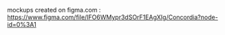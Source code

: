 mockups created on figma.com : https://www.figma.com/file/IFO6WMypr3dSOrF1EAgXIg/Concordia?node-id=0%3A1
